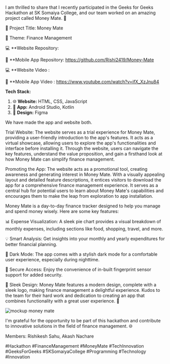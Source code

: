 I am thrilled to share that I recently participated in the Geeks for Geeks Hackathon at SK Somaiya College, and our team worked on an amazing project called Money Mate. 🌟

📌 Project Title: Money Mate

🎯 Theme: Finance Management

💻 **Website Repository: 

📱 **Mobile App Repository: https://github.com/Rishi2419/Money-Mate

💻 **Website Video : 

📱 **Mobile App Video : https://www.youtube.com/watch?v=ifX_XzJnu84

**Tech Stack:**
1. 🌐 **Website:** HTML, CSS, JavaScript
2. 📱 **App:** Android Studio, Kotlin
3. 🎨 **Design:** Figma

We have made the app and website both.

Trial Website:
The website serves as a trial experience for Money Mate, providing a user-friendly introduction to the app's features. It acts as a virtual showcase, allowing users to explore the app's functionalities and interface before installing it. Through the website, users can navigate the key features, understand the value proposition, and gain a firsthand look at how Money Mate can simplify finance management.

Promoting the App:
The website acts as a promotional tool, creating awareness and generating interest in Money Mate. With a visually appealing layout and detailed feature descriptions, it entices visitors to download the app for a comprehensive finance management experience. It serves as a central hub for potential users to learn about Money Mate's capabilities and encourages them to make the leap from exploration to app installation.
   
Money Mate is a day-to-day finance tracker designed to help you manage and spend money wisely. Here are some key features:

📊 Expense Visualization:
A sleek pie chart provides a visual breakdown of monthly expenses, including sections like food, shopping, travel, and more.

💡 Smart Analysis:
Get insights into your monthly and yearly expenditures for better financial planning.

🌙 Dark Mode:
The app comes with a stylish dark mode for a comfortable user experience, especially during nighttime.

🔐 Secure Access:
Enjoy the convenience of in-built fingerprint sensor support for added security.

🎨 Sleek Design:
Money Mate features a modern design, complete with a sleek logo, making finance management a delightful experience.
Kudos to the team for their hard work and dedication to creating an app that combines functionality with a great user experience. 💪

![mockup money mate](https://github.com/Rishi2419/Money-Mate/assets/114185158/5d5f284d-6fa2-447e-af21-2885605dd111)




I'm grateful for the opportunity to be part of this hackathon and contribute to innovative solutions in the field of finance management. 🌐

Members: Rishikesh Sahu, Akash Nachare

#Hackathon #FinanceManagement #MoneyMate #TechInnovation #GeeksForGeeks #SKSomaiyaCollege #Programming #Technology #Innovation
